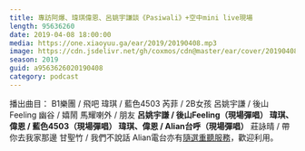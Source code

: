 ```yaml
---
title: 專訪阿爆、瑋琪偉恩、呂姚宇謙談《Pasiwali》+空中mini live現場
length: 95636260
date: 2019-04-08 18:00:00
media: https://one.xiaoyuu.ga/ear/2019/20190408.mp3
image: https://cdn.jsdelivr.net/gh/coxmos/cdn@master/ear/cover/20190408.jpeg
season: 2019
guid: a9563626020190408
category: podcast
---
```


播出曲目：
B1樂團 / 飛吧
瑋琪 / 藍色4503
芮菲 / 2B女孩
呂姚宇謙 / 後山Feeling
幽谷 / 嬉鬧
馬耀喇外 / 朋友
<strong>呂姚宇謙 / 後山Feeling（現場彈唱）
瑋琪、偉恩 / 藍色4503（現場彈唱）
瑋琪、偉恩 / Alian台呼（現場彈唱）</strong>
莊詠晴 / 帶你去我家那邊
甘聖竹 / 我們不說話
Alian電台亦有<a href="http://alian963.ipcf.org.tw/programs_view.php">隨選重聽服務</a>，歡迎利用。

